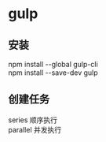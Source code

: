 # gulp

## 安装

npm install --global gulp-cli  
npm install --save-dev gulp  

## 创建任务

series 顺序执行  
parallel 并发执行  

